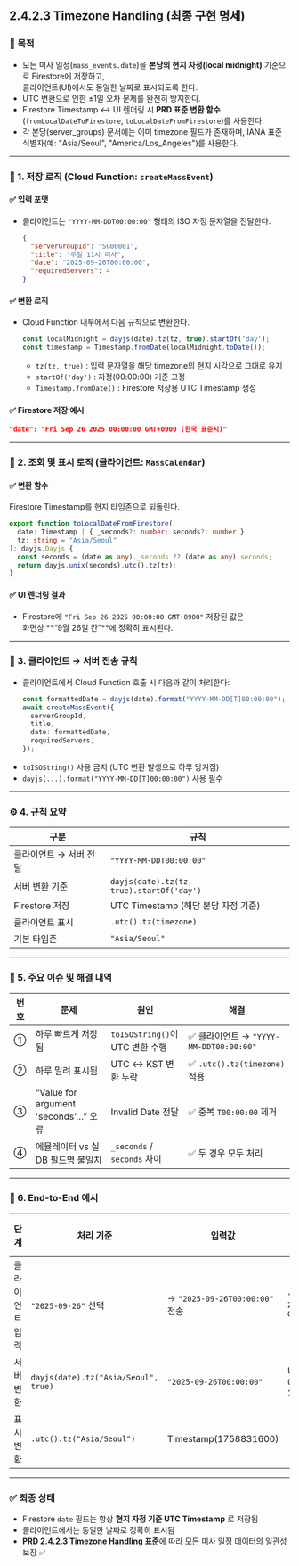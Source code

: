 ## 2.4.2.3 Timezone Handling (최종 구현 명세)

### 🎯 목적
- 모든 미사 일정(`mass_events.date`)을 **본당의 현지 자정(local midnight)** 기준으로 Firestore에 저장하고,  
  클라이언트(UI)에서도 동일한 날짜로 표시되도록 한다.  
- UTC 변환으로 인한 ±1일 오차 문제를 완전히 방지한다.  
- Firestore Timestamp ↔️ UI 렌더링 시 **PRD 표준 변환 함수**(`fromLocalDateToFirestore`, `toLocalDateFromFirestore`)를 사용한다.
- 각 본당(server_groups) 문서에는 이미 timezone 필드가 존재하며, IANA 표준 식별자(예: "Asia/Seoul", "America/Los_Angeles")를 사용한다.

---

### 🧩 1. 저장 로직 (Cloud Function: `createMassEvent`)
#### ✅ 입력 포맷
- 클라이언트는 `"YYYY-MM-DDT00:00:00"` 형태의 ISO 자정 문자열을 전달한다.
  ```json
  {
    "serverGroupId": "SG00001",
    "title": "주일 11시 미사",
    "date": "2025-09-26T00:00:00",
    "requiredServers": 4
  }
  ```

#### ✅ 변환 로직
- Cloud Function 내부에서 다음 규칙으로 변환한다.
  ```ts
  const localMidnight = dayjs(date).tz(tz, true).startOf('day');
  const timestamp = Timestamp.fromDate(localMidnight.toDate());
  ```
  - `tz(tz, true)` : 입력 문자열을 해당 timezone의 현지 시각으로 그대로 유지  
  - `startOf('day')` : 자정(00:00:00) 기준 고정  
  - `Timestamp.fromDate()` : Firestore 저장용 UTC Timestamp 생성

#### ✅ Firestore 저장 예시
```json
"date": "Fri Sep 26 2025 00:00:00 GMT+0900 (한국 표준시)"
```

---

### 🧭 2. 조회 및 표시 로직 (클라이언트: `MassCalendar`)
#### ✅ 변환 함수
Firestore Timestamp를 현지 타임존으로 되돌린다.
```ts
export function toLocalDateFromFirestore(
  date: Timestamp | { _seconds?: number; seconds?: number },
  tz: string = "Asia/Seoul"
): dayjs.Dayjs {
  const seconds = (date as any)._seconds ?? (date as any).seconds;
  return dayjs.unix(seconds).utc().tz(tz);
}
```

#### ✅ UI 렌더링 결과
- Firestore에 `"Fri Sep 26 2025 00:00:00 GMT+0900"` 저장된 값은  
  화면상 **“9월 26일 칸”**에 정확히 표시된다.

---

### 🧩 3. 클라이언트 → 서버 전송 규칙
- 클라이언트에서 Cloud Function 호출 시 다음과 같이 처리한다:
  ```ts
  const formattedDate = dayjs(date).format("YYYY-MM-DD[T]00:00:00");
  await createMassEvent({
    serverGroupId,
    title,
    date: formattedDate,
    requiredServers,
  });
  ```
- `toISOString()` 사용 금지 (UTC 변환 발생으로 하루 당겨짐)
- `dayjs(...).format("YYYY-MM-DD[T]00:00:00")` 사용 필수

---

### ⚙️ 4. 규칙 요약

| 구분 | 규칙 |
|------|------|
| 클라이언트 → 서버 전달 | `"YYYY-MM-DDT00:00:00"` |
| 서버 변환 기준 | `dayjs(date).tz(tz, true).startOf('day')` |
| Firestore 저장 | UTC Timestamp (해당 본당 자정 기준) |
| 클라이언트 표시 | `.utc().tz(timezone)` |
| 기본 타임존 | `"Asia/Seoul"` |

---

### 🧩 5. 주요 이슈 및 해결 내역

| 번호 | 문제 | 원인 | 해결 |
|------|------|------|------|
| ① | 하루 빠르게 저장됨 | `toISOString()`이 UTC 변환 수행 | ✅ 클라이언트 → `"YYYY-MM-DDT00:00:00"` |
| ② | 하루 밀려 표시됨 | UTC ↔ KST 변환 누락 | ✅ `.utc().tz(timezone)` 적용 |
| ③ | “Value for argument 'seconds'…” 오류 | Invalid Date 전달 | ✅ 중복 `T00:00:00` 제거 |
| ④ | 에뮬레이터 vs 실DB 필드명 불일치 | `_seconds` / `seconds` 차이 | ✅ 두 경우 모두 처리 |

---

### 🧾 6. End-to-End 예시

| 단계 | 처리 기준 | 입력값 | Firestore 저장 | UI 표시 |
|------|-------------|-----------|----------------|----------|
| 클라이언트 입력 | `"2025-09-26"` 선택 | → `"2025-09-26T00:00:00"` 전송 | `"Fri Sep 26 2025 00:00:00 GMT+0900"` | ✅ 9월 26일 칸 |
| 서버 변환 | `dayjs(date).tz("Asia/Seoul", true)` | `"2025-09-26T00:00:00"` | UTC 2025-09-25T15:00:00Z | |
| 표시 변환 | `.utc().tz("Asia/Seoul")` | Timestamp(1758831600) | | ✅ 26일 |

---

### ✅ 최종 상태

- Firestore `date` 필드는 항상 **현지 자정 기준 UTC Timestamp** 로 저장됨  
- 클라이언트에서는 동일한 날짜로 정확히 표시됨  
- **PRD 2.4.2.3 Timezone Handling 표준**에 따라 모든 미사 일정 데이터의 일관성 보장 ✅
